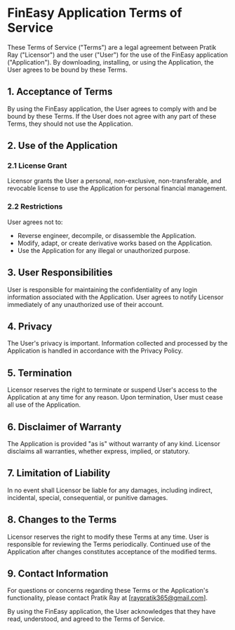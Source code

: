 # FinEasy Application Terms of Service

These Terms of Service ("Terms") are a legal agreement between Pratik Ray ("Licensor") and the user ("User") for the use of the FinEasy application ("Application"). By downloading, installing, or using the Application, the User agrees to be bound by these Terms.

## 1. Acceptance of Terms

By using the FinEasy application, the User agrees to comply with and be bound by these Terms. If the User does not agree with any part of these Terms, they should not use the Application.

## 2. Use of the Application

### 2.1 License Grant
Licensor grants the User a personal, non-exclusive, non-transferable, and revocable license to use the Application for personal financial management.

### 2.2 Restrictions
User agrees not to:
- Reverse engineer, decompile, or disassemble the Application.
- Modify, adapt, or create derivative works based on the Application.
- Use the Application for any illegal or unauthorized purpose.

## 3. User Responsibilities

User is responsible for maintaining the confidentiality of any login information associated with the Application. User agrees to notify Licensor immediately of any unauthorized use of their account.

## 4. Privacy

The User's privacy is important. Information collected and processed by the Application is handled in accordance with the Privacy Policy.

## 5. Termination

Licensor reserves the right to terminate or suspend User's access to the Application at any time for any reason. Upon termination, User must cease all use of the Application.

## 6. Disclaimer of Warranty

The Application is provided "as is" without warranty of any kind. Licensor disclaims all warranties, whether express, implied, or statutory.

## 7. Limitation of Liability

In no event shall Licensor be liable for any damages, including indirect, incidental, special, consequential, or punitive damages.

## 8. Changes to the Terms

Licensor reserves the right to modify these Terms at any time. User is responsible for reviewing the Terms periodically. Continued use of the Application after changes constitutes acceptance of the modified terms.

## 9. Contact Information

For questions or concerns regarding these Terms or the Application's functionality, please contact Pratik Ray at [raypratik365@gmail.com].

By using the FinEasy application, the User acknowledges that they have read, understood, and agreed to the Terms of Service.
